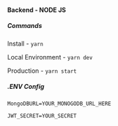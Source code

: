 #### Backend - NODE JS

##### Commands

Install - `yarn`

Local Environment - `yarn dev`

Production - `yarn start`

##### .ENV Config

`MongoDBURL=YOUR_MONOGODB_URL_HERE`

`JWT_SECRET=YOUR_SECRET`
